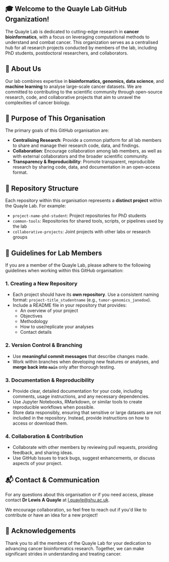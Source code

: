 ## 🎓 Welcome to the Quayle Lab GitHub Organization!

The Quayle Lab is dedicated to cutting-edge research in **cancer bioinformatics**, with a focus on leveraging computational methods to understand and combat cancer. This organization serves as a centralised hub for all research projects conducted by members of the lab, including PhD students, postdoctoral researchers, and collaborators.

## 🧬 About Us

Our lab combines expertise in **bioinformatics, genomics, data science**, and **machine learning** to analyse large-scale cancer datasets. We are committed to contributing to the scientific community through open-source research, code, and collaborative projects that aim to unravel the complexities of cancer biology.

## 🌟 Purpose of This Organisation

The primary goals of this GitHub organisation are:

- **Centralising Research**: Provide a common platform for all lab members to share and manage their research code, data, and findings.
- **Collaboration**: Encourage collaboration among lab members, as well as with external collaborators and the broader scientific community.
- **Transparency & Reproducibility**: Promote transparent, reproducible research by sharing code, data, and documentation in an open-access format.

## 📂 Repository Structure

Each repository within this organisation represents a **distinct project** within the Quayle Lab. For example:

- `project-name-phd-student`: Project repositories for PhD students
- `common-tools`: Repositories for shared tools, scripts, or pipelines used by the lab
- `collaborative-projects`: Joint projects with other labs or research groups

## 📑 Guidelines for Lab Members

If you are a member of the Quayle Lab, please adhere to the following guidelines when working within this GitHub organisation:

### 1. Creating a New Repository
- Each project should have its **own repository**. Use a consistent naming format: `project-title_studentname` (e.g., `tumor-genomics_janedoe`).
- Include a README file in your repository that provides:
  - An overview of your project
  - Objectives
  - Methodology
  - How to use/replicate your analyses
  - Contact details

### 2. Version Control & Branching
- Use **meaningful commit messages** that describe changes made.
- Work within branches when developing new features or analyses, and **merge back into `main`** only after thorough testing.

### 3. Documentation & Reproducibility
- Provide clear, detailed documentation for your code, including comments, usage instructions, and any necessary dependencies.
- Use Jupyter Notebooks, RMarkdown, or similar tools to create reproducible workflows when possible.
- Store data responsibly, ensuring that sensitive or large datasets are not included in the repository. Instead, provide instructions on how to access or download them.

### 4. Collaboration & Contribution
- Collaborate with other members by reviewing pull requests, providing feedback, and sharing ideas.
- Use GitHub Issues to track bugs, suggest enhancements, or discuss aspects of your project.

## 📬 Contact & Communication

For any questions about this organisation or if you need access, please contact **Dr Lewis A Quayle** at l.quayle@shu.ac.uk.

We encourage collaboration, so feel free to reach out if you'd like to contribute or have an idea for a new project!

## 🤝 Acknowledgements

Thank you to all the members of the Quayle Lab for your dedication to advancing cancer bioinformatics research. Together, we can make significant strides in understanding and treating cancer.
